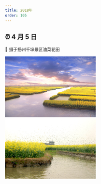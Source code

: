 ```yaml
---
title: 2018年
order: 105
---
```


<style>
    img{
       height: 200px;
       object-fit:contain;
       margin-right: 5px;
    }
</style>

## ⏰ 4 月 5 日

📍 摄于扬州千垛景区油菜花田

![](./image/0405/1939006.jpg)
![](./image/0405/610207149.jpg)
